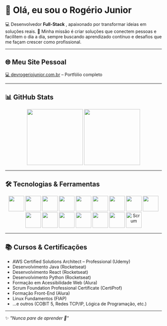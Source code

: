 # 👋 Olá, eu sou o Rogério Junior

💻 Desenvolvedor **Full-Stack** , apaixonado por transformar ideias em soluções reais. 
🚀 Minha missão é criar soluções que conectem pessoas e facilitem o dia a dia, sempre buscando aprendizado contínuo e desafios que me façam crescer como profissional.

---

## 🌐 Meu Site Pessoal
[💻 devrogeriojunior.com.br](https://devrogeriojunior.com.br) – Portfólio completo

---

## 📊 GitHub Stats
<div align="center">
  <img height="180em" src="https://github-readme-stats.vercel.app/api?username=rogeriojunior&show_icons=true&theme=tokyonight&include_all_commits=true&count_private=true"/>
  <img height="180em" src="https://github-readme-stats.vercel.app/api/top-langs/?username=rogeriojunior&layout=compact&langs_count=7&theme=tokyonight"/>
</div>

---

## 🛠️ Tecnologias & Ferramentas
<div align="center">
  <!-- Frontend -->
  <img src="https://cdn.jsdelivr.net/gh/devicons/devicon/icons/html5/html5-original.svg" width="50"/> 
  <img src="https://cdn.jsdelivr.net/gh/devicons/devicon/icons/css3/css3-original.svg" width="50"/>
  <img src="https://cdn.jsdelivr.net/gh/devicons/devicon/icons/javascript/javascript-original.svg" width="50"/> 
  <img src="https://cdn.jsdelivr.net/gh/devicons/devicon/icons/typescript/typescript-original.svg" width="50"/>
  <img src="https://cdn.jsdelivr.net/gh/devicons/devicon/icons/react/react-original.svg" width="50"/> 

  <!-- Backend -->
  <img src="https://cdn.jsdelivr.net/gh/devicons/devicon/icons/nodejs/nodejs-original.svg" width="50"/> 
  <img src="https://cdn.jsdelivr.net/gh/devicons/devicon/icons/python/python-original.svg" width="50"/> 
  <img src="https://cdn.jsdelivr.net/gh/devicons/devicon/icons/java/java-original.svg" width="50"/> 
  <img src="https://cdn.jsdelivr.net/gh/devicons/devicon/icons/php/php-original.svg" width="50"/> 
  <img src="https://cdn.jsdelivr.net/gh/devicons/devicon/icons/django/django-plain.svg" width="50"/>

  <!-- Database -->
  <img src="https://cdn.jsdelivr.net/gh/devicons/devicon/icons/mysql/mysql-original.svg" width="50"/> 
  <img src="https://cdn.jsdelivr.net/gh/devicons/devicon/icons/postgresql/postgresql-original.svg" width="50"/> 
  <img src="https://cdn.jsdelivr.net/gh/devicons/devicon/icons/mongodb/mongodb-original.svg" width="50"/> 

  <!-- DevOps -->
  <img src="https://cdn.jsdelivr.net/gh/devicons/devicon/icons/amazonwebservices/amazonwebservices-original-wordmark.svg" width="50"/> 
  <img src="https://cdn.jsdelivr.net/gh/devicons/devicon/icons/docker/docker-original.svg" width="50"/>

  <!-- Metodologias -->
  <img src="https://cdn.jsdelivr.net/gh/simple-icons/simple-icons/icons/scrumalliance.svg" width="50" title="Scrum"/>
</div>



---

<!-- ## 🎓 Formação
- **Engenharia de Software** – Unicesumar  

--- -->

## 📚 Cursos & Certificações
- AWS Certified Solutions Architect – Professional (Udemy)
- Desenvolvimento Java (Rocketseat)
- Desenvolvimento React (Rocketseat)
- Desenvolvimento Python (Rocketseat)
- Formação em Acessibilidade Web (Alura)  
- Scrum Foundation Professional Certificate (CertiProf)
- Formação Front-End (Alura)
- Linux Fundamentos (FIAP)  
- …e outros (COBIT 5, Redes TCP/IP, Lógica de Programação, etc.) 

<!-----

## 🔗 Contato
[![LinkedIn](https://img.shields.io/badge/LinkedIn-0077B5?style=for-the-badge&logo=linkedin&logoColor=white)](https://linkedin.com/in/SEULINKEDIN)  
[![Email](https://img.shields.io/badge/Email-rog.junior@example.com-red?style=for-the-badge&logo=gmail&logoColor=white)](mailto:devrogeriojunior@gmail.com)
-->

---

✨ *"Nunca pare de aprender 🚀"*
